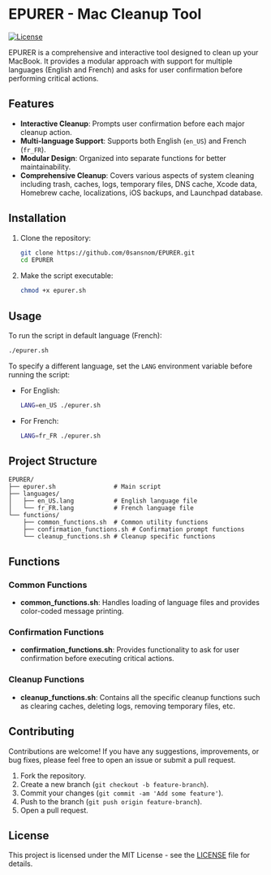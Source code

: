 # EPURER - Mac Cleanup Tool

[![License](https://img.shields.io/badge/license-MIT-blue.svg)](https://opensource.org/licenses/MIT)

EPURER is a comprehensive and interactive tool designed to clean up your MacBook. It provides a modular approach with support for multiple languages (English and French) and asks for user confirmation before performing critical actions.

## Features

- **Interactive Cleanup**: Prompts user confirmation before each major cleanup action.
- **Multi-language Support**: Supports both English (`en_US`) and French (`fr_FR`).
- **Modular Design**: Organized into separate functions for better maintainability.
- **Comprehensive Cleanup**: Covers various aspects of system cleaning including trash, caches, logs, temporary files, DNS cache, Xcode data, Homebrew cache, localizations, iOS backups, and Launchpad database.

## Installation

1. Clone the repository:
   ```bash
   git clone https://github.com/0sansnom/EPURER.git
   cd EPURER
   ```

2. Make the script executable:
   ```bash
   chmod +x epurer.sh
   ```

## Usage

To run the script in default language (French):
```bash
./epurer.sh
```

To specify a different language, set the `LANG` environment variable before running the script:
- For English:
  ```bash
  LANG=en_US ./epurer.sh
  ```
- For French:
  ```bash
  LANG=fr_FR ./epurer.sh
  ```

## Project Structure

```
EPURER/
├── epurer.sh                # Main script
├── languages/
│   ├── en_US.lang           # English language file
│   └── fr_FR.lang           # French language file
└── functions/
    ├── common_functions.sh  # Common utility functions
    ├── confirmation_functions.sh # Confirmation prompt functions
    └── cleanup_functions.sh # Cleanup specific functions
```

## Functions

### Common Functions
- **common_functions.sh**: Handles loading of language files and provides color-coded message printing.

### Confirmation Functions
- **confirmation_functions.sh**: Provides functionality to ask for user confirmation before executing critical actions.

### Cleanup Functions
- **cleanup_functions.sh**: Contains all the specific cleanup functions such as clearing caches, deleting logs, removing temporary files, etc.

## Contributing

Contributions are welcome! If you have any suggestions, improvements, or bug fixes, please feel free to open an issue or submit a pull request.

1. Fork the repository.
2. Create a new branch (`git checkout -b feature-branch`).
3. Commit your changes (`git commit -am 'Add some feature'`).
4. Push to the branch (`git push origin feature-branch`).
5. Open a pull request.

## License

This project is licensed under the MIT License - see the [LICENSE](LICENSE) file for details.
